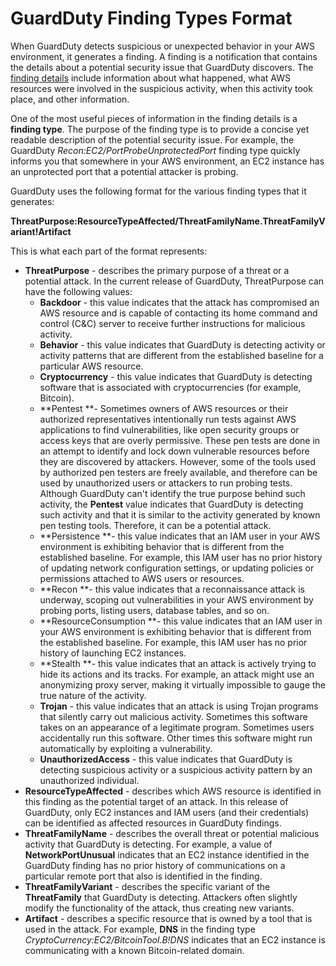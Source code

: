 # GuardDuty Finding Types Format<a name="guardduty_finding-format"></a>

When GuardDuty detects suspicious or unexpected behavior in your AWS environment, it generates a finding\. A finding is a notification that contains the details about a potential security issue that GuardDuty discovers\. The [finding details](guardduty_findings.md#guardduty_working-with-findings) include information about what happened, what AWS resources were involved in the suspicious activity, when this activity took place, and other information\. 

One of the most useful pieces of information in the finding details is a **finding type**\. The purpose of the finding type is to provide a concise yet readable description of the potential security issue\. For example, the GuardDuty *Recon:EC2/PortProbeUnprotectedPort* finding type quickly informs you that somewhere in your AWS environment, an EC2 instance has an unprotected port that a potential attacker is probing\.

GuardDuty uses the following format for the various finding types that it generates:

**ThreatPurpose:ResourceTypeAffected/ThreatFamilyName\.ThreatFamilyVariant\!Artifact**

This is what each part of the format represents:
+ **ThreatPurpose** \- describes the primary purpose of a threat or a potential attack\. In the current release of GuardDuty, ThreatPurpose can have the following values:
  + **Backdoor** \- this value indicates that the attack has compromised an AWS resource and is capable of contacting its home command and control \(C&C\) server to receive further instructions for malicious activity\.
  + **Behavior** \- this value indicates that GuardDuty is detecting activity or activity patterns that are different from the established baseline for a particular AWS resource\. 
  + **Cryptocurrency** \- this value indicates that GuardDuty is detecting software that is associated with cryptocurrencies \(for example, Bitcoin\)\.
  + **Pentest **\- Sometimes owners of AWS resources or their authorized representatives intentionally run tests against AWS applications to find vulnerabilities, like open security groups or access keys that are overly permissive\. These pen tests are done in an attempt to identify and lock down vulnerable resources before they are discovered by attackers\. However, some of the tools used by authorized pen testers are freely available, and therefore can be used by unauthorized users or attackers to run probing tests\. Although GuardDuty can't identify the true purpose behind such activity, the **Pentest** value indicates that GuardDuty is detecting such activity and that it is similar to the activity generated by known pen testing tools\. Therefore, it can be a potential attack\.
  + **Persistence **\- this value indicates that an IAM user in your AWS environment is exhibiting behavior that is different from the established baseline\. For example, this IAM user has no prior history of updating network configuration settings, or updating policies or permissions attached to AWS users or resources\. 
  + **Recon **\- this value indicates that a reconnaissance attack is underway, scoping out vulnerabilities in your AWS environment by probing ports, listing users, database tables, and so on\.
  + **ResourceConsumption **\- this value indicates that an IAM user in your AWS environment is exhibiting behavior that is different from the established baseline\. For example, this IAM user has no prior history of launching EC2 instances\. 
  + **Stealth **\- this value indicates that an attack is actively trying to hide its actions and its tracks\. For example, an attack might use an anonymizing proxy server, making it virtually impossible to gauge the true nature of the activity\.
  + **Trojan** \- this value indicates that an attack is using Trojan programs that silently carry out malicious activity\. Sometimes this software takes on an appearance of a legitimate program\. Sometimes users accidentally run this software\. Other times this software might run automatically by exploiting a vulnerability\. 
  + **UnauthorizedAccess** \- this value indicates that GuardDuty is detecting suspicious activity or a suspicious activity pattern by an unauthorized individual\.
+ **ResourceTypeAffected** \- describes which AWS resource is identified in this finding as the potential target of an attack\. In this release of GuardDuty, only EC2 instances and IAM users \(and their credentials\) can be identified as affected resources in GuardDuty findings\. 
+ **ThreatFamilyName** \- describes the overall threat or potential malicious activity that GuardDuty is detecting\. For example, a value of **NetworkPortUnusual** indicates that an EC2 instance identified in the GuardDuty finding has no prior history of communications on a particular remote port that also is identified in the finding\.
+ **ThreatFamilyVariant** \- describes the specific variant of the **ThreatFamily** that GuardDuty is detecting\. Attackers often slightly modify the functionality of the attack, thus creating new variants\.
+ **Artifact** \- describes a specific resource that is owned by a tool that is used in the attack\. For example, **DNS** in the finding type *CryptoCurrency:EC2/BitcoinTool\.B\!DNS* indicates that an EC2 instance is communicating with a known Bitcoin\-related domain\.